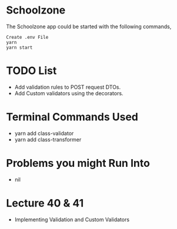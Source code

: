 # Schoolzone

The Schoolzone app could be started with the following commands,

    Create .env File
    yarn
    yarn start

# TODO List

- Add validation rules to POST request DTOs.
- Add Custom validators using the decorators.

# Terminal Commands Used

- yarn add class-validator
- yarn add class-transformer

# Problems you might Run Into

- nil

# Lecture 40 & 41

- Implementing Validation and Custom Validators
